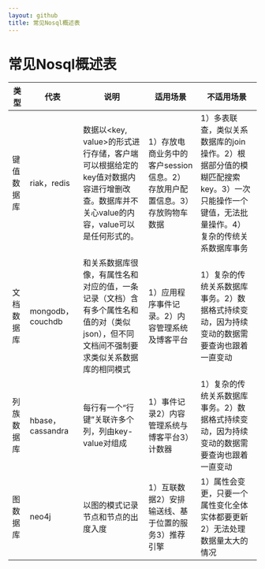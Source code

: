 ```yaml
---
layout: github
title: 常见Nosql概述表
---
```

# 常见Nosql概述表


| 类型 | 代表 | 说明| 适用场景 | 不适用场景|
|--|--|--|--|--|
| 键值数据库 |riak，redis  | 数据以<key, value>的形式进行存储，客户端可以根据给定的key值对数据内容进行增删改查。数据库并不关心value的内容，value可以是任何形式的。| 1）存放电商业务中的客户session信息。2）存放用户配置信息。3）存放购物车数据|1）多表联查，类似关系数据库的join操作。2）根据部分值的模糊匹配搜索key。3）一次只能操作一个键值，无法批量操作。4）复杂的传统关系数据库事务|
| 文档数据库 |mongodb，couchdb  | 和关系数据库很像，有属性名和对应的值，一条记录（文档）含有多个属性名和值的对（类似json），但不同文档间不强制要求类似关系数据库的相同模式| 1）应用程序事件记录。2）内容管理系统及博客平台|1）复杂的传统关系数据库事务。2）数据格式持续变动，因为持续变动的数据需要查询也跟着一直变动|
| 列族数据库 |hbase，cassandra  | 每行有一个“行键”关联许多个列，列由key-value对组成| 1）事件记录2）内容管理系统与博客平台3）计数器|1）复杂的传统关系数据库事务。2）数据格式持续变动，因为持续变动的数据需要查询也跟着一直变动|
| 图数据库 |neo4j  | 以图的模式记录节点和节点的出度入度| 1）互联数据2）安排输送线、基于位置的服务3）推荐引擎|1）属性会变更，只要一个属性变化全体实体都要更新2）无法处理数据量太大的情况|

